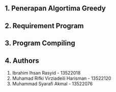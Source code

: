 ## 1. Penerapan Algortima Greedy
## 2. Requirement Program
## 3. Program Compiling
## 4. Authors
1. Ibrahim Ihsan Rasyid - 13522018
2. Muhamad Rifki Virziadeili Harisman - 13522120
3. Muhammad Syarafi Akmal - 13522076
